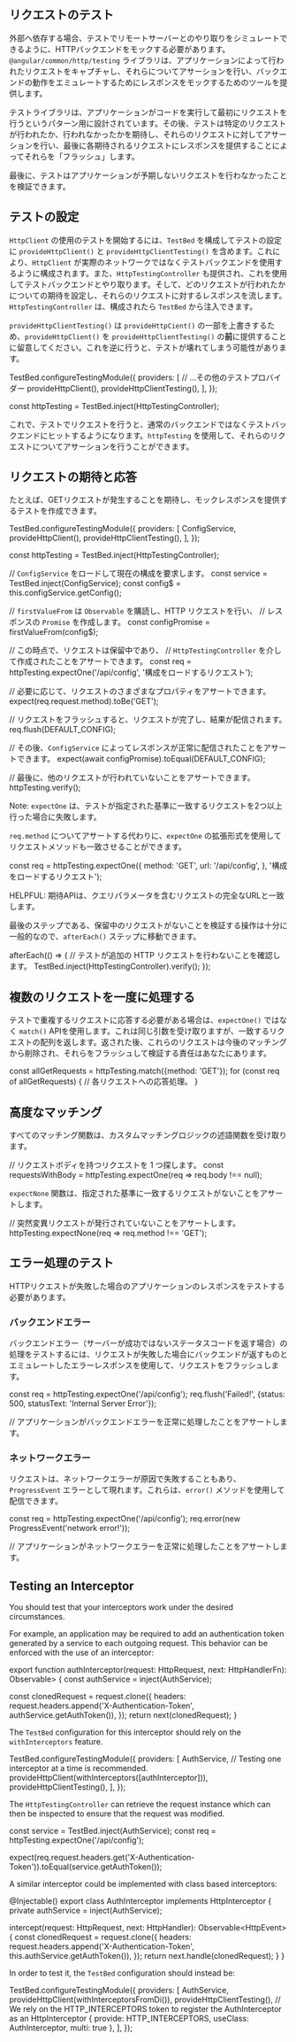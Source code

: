 ## リクエストのテスト

外部へ依存する場合、テストでリモートサーバーとのやり取りをシミュレートできるように、HTTPバックエンドをモックする必要があります。`@angular/common/http/testing` ライブラリは、アプリケーションによって行われたリクエストをキャプチャし、それらについてアサーションを行い、バックエンドの動作をエミュレートするためにレスポンスをモックするためのツールを提供します。

テストライブラリは、アプリケーションがコードを実行して最初にリクエストを行うというパターン用に設計されています。その後、テストは特定のリクエストが行われたか、行われなかったかを期待し、それらのリクエストに対してアサーションを行い、最後に各期待されるリクエストにレスポンスを提供することによってそれらを「フラッシュ」します。

最後に、テストはアプリケーションが予期しないリクエストを行わなかったことを検証できます。

## テストの設定

`HttpClient` の使用のテストを開始するには、`TestBed` を構成してテストの設定に `provideHttpClient()` と `provideHttpClientTesting()` を含めます。これにより、`HttpClient` が実際のネットワークではなくテストバックエンドを使用するように構成されます。また、`HttpTestingController` も提供され、これを使用してテストバックエンドとやり取ります。そして、どのリクエストが行われたかについての期待を設定し、それらのリクエストに対するレスポンスを流します。`HttpTestingController` は、構成されたら `TestBed` から注入できます。

`provideHttpClientTesting()` は `provideHttpCient()` の一部を上書きするため、`provideHttpClient()` を `provideHttpClientTesting()` の**前**に提供することに留意してください。これを逆に行うと、テストが壊れてしまう可能性があります。

<docs-code language="ts">
TestBed.configureTestingModule({
  providers: [
    // ...その他のテストプロバイダー
    provideHttpClient(),
    provideHttpClientTesting(),
  ],
});

const httpTesting = TestBed.inject(HttpTestingController);
</docs-code>

これで、テストでリクエストを行うと、通常のバックエンドではなくテストバックエンドにヒットするようになります。`httpTesting` を使用して、それらのリクエストについてアサーションを行うことができます。

## リクエストの期待と応答

たとえば、GETリクエストが発生することを期待し、モックレスポンスを提供するテストを作成できます。

<docs-code language="ts">
TestBed.configureTestingModule({
  providers: [
    ConfigService,
    provideHttpClient(),
    provideHttpClientTesting(),
  ],
});

const httpTesting = TestBed.inject(HttpTestingController);

// `ConfigService` をロードして現在の構成を要求します。
const service = TestBed.inject(ConfigService);
const config$ = this.configService.getConfig<Config>();

// `firstValueFrom` は `Observable` を購読し、HTTP リクエストを行い、
// レスポンスの `Promise` を作成します。
const configPromise = firstValueFrom(config$);

// この時点で、リクエストは保留中であり、
// `HttpTestingController` を介して作成されたことをアサートできます。
const req = httpTesting.expectOne('/api/config', '構成をロードするリクエスト');

// 必要に応じて、リクエストのさまざまなプロパティをアサートできます。
expect(req.request.method).toBe('GET');

// リクエストをフラッシュすると、リクエストが完了し、結果が配信されます。
req.flush(DEFAULT_CONFIG);

// その後、`ConfigService` によってレスポンスが正常に配信されたことをアサートできます。
expect(await configPromise).toEqual(DEFAULT_CONFIG);

// 最後に、他のリクエストが行われていないことをアサートできます。
httpTesting.verify();
</docs-code>

Note: `expectOne` は、テストが指定された基準に一致するリクエストを2つ以上行った場合に失敗します。

`req.method` についてアサートする代わりに、`expectOne` の拡張形式を使用してリクエストメソッドも一致させることができます。

<docs-code language="ts">
const req = httpTesting.expectOne({
  method: 'GET',
  url: '/api/config',
}, '構成をロードするリクエスト');
</docs-code>

HELPFUL: 期待APIは、クエリパラメータを含むリクエストの完全なURLと一致します。

最後のステップである、保留中のリクエストがないことを検証する操作は十分に一般的なので、`afterEach()` ステップに移動できます。

<docs-code language="ts">
afterEach(() => {
  // テストが追加の HTTP リクエストを行わないことを確認します。
  TestBed.inject(HttpTestingController).verify();
});
</docs-code>

## 複数のリクエストを一度に処理する

テストで重複するリクエストに応答する必要がある場合は、`expectOne()` ではなく `match()` APIを使用します。これは同じ引数を受け取りますが、一致するリクエストの配列を返します。返された後、これらのリクエストは今後のマッチングから削除され、それらをフラッシュして検証する責任はあなたにあります。

<docs-code language="ts">
const allGetRequests = httpTesting.match({method: 'GET'});
for (const req of allGetRequests) {
  // 各リクエストへの応答処理。
}
</docs-code>

## 高度なマッチング

すべてのマッチング関数は、カスタムマッチングロジックの述語関数を受け取ります。

<docs-code language="ts">
// リクエストボディを持つリクエストを 1 つ探します。
const requestsWithBody = httpTesting.expectOne(req => req.body !== null);
</docs-code>

`expectNone` 関数は、指定された基準に一致するリクエストがないことをアサートします。

<docs-code language="ts">
// 突然変異リクエストが発行されていないことをアサートします。
httpTesting.expectNone(req => req.method !== 'GET');
</docs-code>

## エラー処理のテスト

HTTPリクエストが失敗した場合のアプリケーションのレスポンスをテストする必要があります。

### バックエンドエラー

バックエンドエラー（サーバーが成功ではないステータスコードを返す場合）の処理をテストするには、リクエストが失敗した場合にバックエンドが返すものとエミュレートしたエラーレスポンスを使用して、リクエストをフラッシュします。

<docs-code language="ts">
const req = httpTesting.expectOne('/api/config');
req.flush('Failed!', {status: 500, statusText: 'Internal Server Error'});

// アプリケーションがバックエンドエラーを正常に処理したことをアサートします。
</docs-code>

### ネットワークエラー

リクエストは、ネットワークエラーが原因で失敗することもあり、`ProgressEvent` エラーとして現れます。これらは、`error()` メソッドを使用して配信できます。

<docs-code language="ts">
const req = httpTesting.expectOne('/api/config');
req.error(new ProgressEvent('network error!'));

// アプリケーションがネットワークエラーを正常に処理したことをアサートします。
</docs-code>

## Testing an Interceptor

You should test that your interceptors work under the desired circumstances.

For example, an application may be required to add an authentication token generated by a service to each outgoing request.
This behavior can be enforced with the use of an interceptor:

<docs-code language="ts">
export function authInterceptor(request: HttpRequest<unknown>, next: HttpHandlerFn): Observable<HttpEvent<unknown>> {
  const authService = inject(AuthService);

  const clonedRequest = request.clone({
    headers: request.headers.append('X-Authentication-Token', authService.getAuthToken()),
  });
  return next(clonedRequest);
}
</docs-code>

The `TestBed` configuration for this interceptor should rely on the `withInterceptors` feature.

<docs-code language="ts">
TestBed.configureTestingModule({
  providers: [
    AuthService,
    // Testing one interceptor at a time is recommended.
    provideHttpClient(withInterceptors([authInterceptor])),
    provideHttpClientTesting(),
  ],
});
</docs-code>

The `HttpTestingController` can retrieve the request instance which can then be inspected to ensure that the request was modified.

<docs-code language="ts">
const service = TestBed.inject(AuthService);
const req = httpTesting.expectOne('/api/config');

expect(req.request.headers.get('X-Authentication-Token')).toEqual(service.getAuthToken());
</docs-code>

A similar interceptor could be implemented with class based interceptors: 

<docs-code language="ts">
@Injectable()
export class AuthInterceptor implements HttpInterceptor {
  private authService = inject(AuthService);

  intercept(request: HttpRequest<unknown>, next: HttpHandler): Observable<HttpEvent<unknown>> {
    const clonedRequest = request.clone({
      headers: request.headers.append('X-Authentication-Token', this.authService.getAuthToken()),
    });
    return next.handle(clonedRequest);
  }
}
</docs-code>

In order to test it, the `TestBed` configuration should instead be:

<docs-code language="ts">
TestBed.configureTestingModule({
  providers: [
    AuthService,
    provideHttpClient(withInterceptorsFromDi()),
    provideHttpClientTesting(), 
    // We rely on the HTTP_INTERCEPTORS token to register the AuthInterceptor as an HttpInterceptor
    { provide: HTTP_INTERCEPTORS, useClass: AuthInterceptor, multi: true },
  ],
});
</docs-code>
